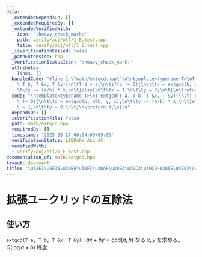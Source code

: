 ```yaml
---
data:
  _extendedDependsOn: []
  _extendedRequiredBy: []
  _extendedVerifiedWith:
  - icon: ':heavy_check_mark:'
    path: verify/aoj/ntl/1_E.test.cpp
    title: verify/aoj/ntl/1_E.test.cpp
  _isVerificationFailed: false
  _pathExtension: hpp
  _verificationStatusIcon: ':heavy_check_mark:'
  attributes:
    links: []
  bundledCode: "#line 1 \"math/extgcd.hpp\"\n\ntemplate<typename T>\nT extgcd(T a,\
    \ T b, T &x, T &y){\n\tT d = a;\n\tif(b != 0){\n\t\td = extgcd(b, a%b, y, x);\n\
    \t\ty -= (a/b) * x;\n\t}else{\n\t\tx = 1;\n\t\ty = 0;\n\t}\n\treturn d;\n}\n"
  code: "\ntemplate<typename T>\nT extgcd(T a, T b, T &x, T &y){\n\tT d = a;\n\tif(b\
    \ != 0){\n\t\td = extgcd(b, a%b, y, x);\n\t\ty -= (a/b) * x;\n\t}else{\n\t\tx\
    \ = 1;\n\t\ty = 0;\n\t}\n\treturn d;\n}\n"
  dependsOn: []
  isVerificationFile: false
  path: math/extgcd.hpp
  requiredBy: []
  timestamp: '2025-05-27 00:04:09+09:00'
  verificationStatus: LIBRARY_ALL_AC
  verifiedWith:
  - verify/aoj/ntl/1_E.test.cpp
documentation_of: math/extgcd.hpp
layout: document
title: "\u62E1\u5F35\u30E6\u30FC\u30AF\u30EA\u30C3\u30C9\u306E\u4E92\u9664\u6CD5"
---
```


# 拡張ユークリッドの互除法

## 使い方

``extgcd(T a, T b, T &x, T &y)`` : $ax + by = \text{gcd}(a, b)$ なる $x, y$ を求める。$O(\log{a+b})$ 程度
